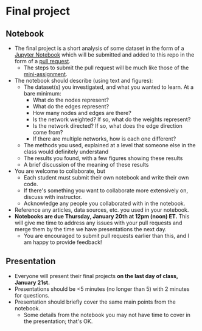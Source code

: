 # Final project
## Notebook
- The final project is a short analysis of some dataset in the form of a [Jupyter Notebook](https://jupyter.org/) which will be submitted and added to this repo in the form of a [pull request](https://docs.github.com/en/pull-requests/collaborating-with-pull-requests/proposing-changes-to-your-work-with-pull-requests/about-pull-requests).
   - The steps to submit the pull request will be much like those of the [mini-assignment](mini_assignment.md). 
- The notebook should describe (using text and figures):
   - The dataset(s) you investigated, and what you wanted to learn. At a bare minimum:
     - What do the nodes represent?
     - What do the edges represent?
     - How many nodes and edges are there?
     - Is the network weighted? If so, what do the weights represent?
     - Is the network directed? If so, what does the edge direction come from?
     - If there are multiple networks, how is each one different?
   - The methods you used, explained at a level that someone else in the class would definitely understand
   - The results you found, with a few figures showing these results
   - A brief discussion of the meaning of these results
- You are welcome to collaborate, but 
   - Each student must submit their own notebook and write their own code. 
   - If there's something you want to collaborate more extensively on, discuss with instructor. 
   - Acknowledge any people you collaborated with in the notebook.
- Reference any articles, data sources, etc. you used in your notebook.
- **Notebooks are due Thursday, January 20th at 12pm (noon) ET.** This will give me time to address any issues with your pull requests and merge them by the time we have presentations the next day.
   - You are encouraged to submit pull requests earlier than this, and I am happy to provide feedback! 

## Presentation
- Everyone will present their final projects **on the last day of class, January 21st.**
- Presentations should be <5 minutes (no longer than 5) with 2 minutes for questions.
- Presentation should briefly cover the same main points from the notebook. 
   - Some details from the notebook you may not have time to cover in the presentation; that's OK.
